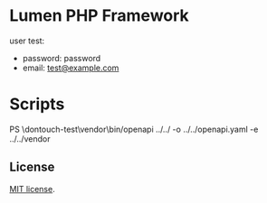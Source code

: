 # Lumen PHP Framework

user test:
- password: password
- email: test@example.com
  
# Scripts

PS \dontouch-test\vendor\bin/openapi ../../ -o ../../openapi.yaml -e ../../vendor

## License

[MIT license](https://opensource.org/licenses/MIT).
